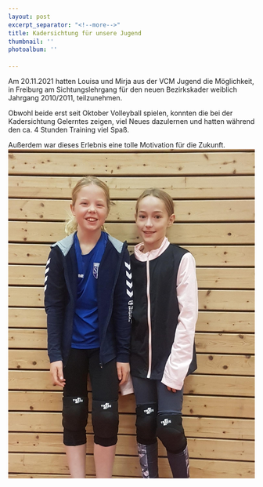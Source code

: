 ```yaml
---
layout: post
excerpt_separator: "<!--more-->"
title: Kadersichtung für unsere Jugend
thumbnail: ''
photoalbum: ''

---
```

Am 20.11.2021 hatten Louisa und Mirja aus der VCM Jugend die Möglichkeit, in Freiburg am Sichtungslehrgang für den neuen Bezirkskader weiblich Jahrgang 2010/2011, teilzunehmen.

Obwohl beide erst seit Oktober Volleyball spielen, konnten die bei der Kadersichtung Gelerntes zeigen, viel Neues dazulernen und hatten während den ca. 4 Stunden Training viel Spaß.

Außerdem war dieses Erlebnis eine tolle Motivation für die Zukunft.![](/upload/2021/12/18/20211125_170835.jpg)